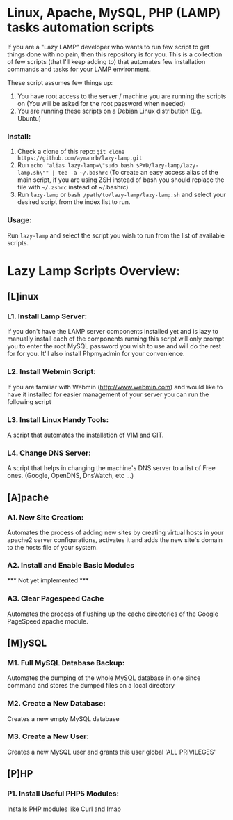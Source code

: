 # Linux, Apache, MySQL, PHP (LAMP) tasks automation scripts

If you are a "Lazy LAMP" developer who wants to run few script to get things done with no pain, then this repository is for you. This is a collection of few scripts (that I'll keep adding to) that automates few installation commands and tasks for your LAMP environment.

These script assumes few things up:

1. You have root access to the server / machine you are running the scripts on (You will be asked for the root password when needed)
2. You are running these scripts on a Debian Linux distribution (Eg. Ubuntu) 


### Install:

1. Check a clone of this repo: `git clone https://github.com/aymanrb/lazy-lamp.git`
2. Run `echo "alias lazy-lamp=\"sudo bash $PWD/lazy-lamp/lazy-lamp.sh\"" | tee -a ~/.bashrc` (To create an easy access alias of the main script, if you are using ZSH instead of bash you should replace the file with `~/.zshrc` instead of ~/.bashrc)
3. Run `lazy-lamp` or `bash /path/to/lazy-lamp/lazy-lamp.sh` and select your desired script from the index list to run.

### Usage:
Run `lazy-lamp` and select the script you wish to run from the list of available scripts.

# Lazy Lamp Scripts Overview:

## [L]inux
### L1. Install Lamp Server:

If you don't have the LAMP server components installed yet and is lazy to manually install each of the components running this script will only prompt you to enter the root MySQL password you wish to use and will do the rest for for you. It'll also install Phpmyadmin for your convenience.


### L2. Install Webmin Script:

If you are familiar with Webmin (http://www.webmin.com) and would like to have it installed for easier management of your server you can run the following script

### L3. Install Linux Handy Tools:

A script that automates the installation of VIM and GIT.

### L4. Change DNS Server:

A script that helps in changing the machine's DNS server to a list of Free ones. (Google, OpenDNS, DnsWatch, etc ...)

## [A]pache
### A1. New Site Creation:

Automates the process of adding new sites by creating virtual hosts in your apache2 server configurations, activates it and adds the new site's domain to the hosts file of your system.

### A2. Install and Enable Basic Modules
*** Not yet implemented ***

### A3. Clear Pagespeed Cache
Automates the process of flushing up the cache directories of the Google PageSpeed apache module.

## [M]ySQL
### M1. Full MySQL Database Backup:

Automates the dumping of the whole MySQL database in one since command and stores the dumped files on a local directory

### M2. Create a New Database:

Creates a new empty MySQL database

### M3. Create a New User:

Creates a new MySQL user and grants this user global 'ALL PRIVILEGES'

## [P]HP
### P1. Install Useful PHP5 Modules:

Installs PHP modules like Curl and Imap
